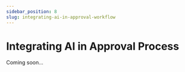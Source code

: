 ```yaml
---
sidebar_position: 8
slug: integrating-ai-in-approval-workflow
---
```


# Integrating AI in Approval Process

Coming soon...
